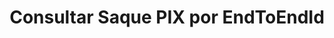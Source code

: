 ---
title: Consultar Saque PIX por EndToEndId
api:
  file: readme-hml-operations.json
  operationId: get_v1-cashout-pix-send-end-to-end-id-id
hidden: false
---